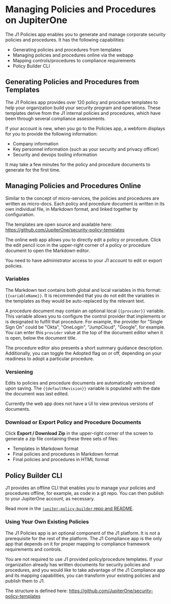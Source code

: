# Managing Policies and Procedures on JupiterOne

The J1 Policies app enables you to generate and manage
corporate security policies and procedures. It has the following capabilities:

- Generating policies and procedures from templates
- Managing policies and procedures online via the webapp
- Mapping controls/procedures to compliance requirements
- Policy Builder CLI

## Generating Policies and Procedures from Templates

The J1 Policies app provides over 120 policy and procedure templates to 
help your organization build your security program and operations.
These templates derive from the J1 internal policies and procedures, which
have been through several compliance assessments.

If your account is new, when you go to the Policies app, a webform displays
for you to provide the following information:

- Company information
- Key personnel information (such as your security and privacy officer)
- Security and devops tooling information

It may take a few minutes for the policy and procedure documents to generate
for the first time.

## Managing Policies and Procedures Online

Similar to the concept of micro-services, the policies and procedures are
written as micro-docs.  Each policy and procedure document is written in its
own individual file, in Markdown format, and linked together by configuration.

The templates are open source and available here:
<https://github.com/JupiterOne/security-policy-templates>

The online web app allows you to directly edit a policy or procedure. Click the 
edit pencil icon in the upper-right corner of a policy or procedure document to
open the Markdown editor.

You need to have administrator access to your J1 account to edit or export policies.

### Variables

The Markdown text contains both global and local variables in this
format: `{{variableName}}`. It is recommended that you do not edit the 
variables in the templates as they would be auto-replaced by the relevant text.

A procedure document may contain an optional local `{{provider}}` variable.
This variable allows you to configure the control provider that implements 
or is designated to fulfill that procedure. For example, the provider for 
"Single Sign On" could be "Okta", "OneLogin", "JumpCloud", "Google",
for example. You can enter this `provider` value at the top of the document editor
when it is open, below the document title.

The procedure editor also presents a short summary guidance description.
Additionally, you can toggle the Adopted flag on or off, depending on your
readiness to adopt a particular procedure.

### Versioning

Edits to policies and procedure documents are automatically versioned upon saving.
The `{{defaultRevision}}` variable is populated with the date the document
was last edited.

Currently the web app does not have a UI to view previous versions of documents.

### Download or Export Policy and Procedure Documents

Click **Export / Download Zip** in the upper-right corner of the screen to
generate a zip file containing these three sets of files:

- Templates in Markdown format
- Final policies and procedures in Markdown format
- Final policies and procedures in HTML format

## Policy Builder CLI

J1 provides an offline CLI that enables you to manage your policies
and procedures offline, for example, as code in a git repo. You can
then publish to your JupiterOne account, as necessary.

Read more in the [`jupiter-policy-builder` repo and README](https://github.com/JupiterOne/jupiter-policy-builder).

### Using Your Own Existing Policies

The J1 Policies app is an optional component of the J1 platform. It is not
a prerequisite for the rest of the platform. The J1 Compliance app is
the only app that depends on it for proper mapping to compliance framework
requirements and controls.

You are not required to use J1 provided policy/procedure templates.
If your organization already has written documents for security policies and
procedures, and you would like to take advantage of the J1 Compliance app
and its mapping capabilities, you can transform your existing policies and
publish them to J1.

The structure is defined here:
<https://github.com/JupiterOne/security-policy-templates>
